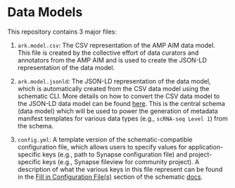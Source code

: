 # Data Models

This repository contains 3 major files:

1. `ark.model.csv`: The CSV representation of the AMP AIM data model. This file 
is created by the collective effort of data curators and annotators from the AMP AIM 
and is used to create the JSON-LD representation of the data model.


2. `ark.model.jsonld`: The JSON-LD representation of the data model, which is 
automatically created from the CSV data model using the schematic CLI. More details 
on how to convert the CSV data model to the JSON-LD data model can be 
found [here](https://sage-schematic.readthedocs.io/en/develop/cli_reference.html#schematic-schema-convert). 
This is the central schema (data model) which will be used to power the 
generation of metadata manifest templates for various data types (e.g., `scRNA-seq Level 1`) 
from the schema.


3. `config.yml`: A template version of the schematic-compatible configuration file, 
which allows users to specify values for application-specific keys (e.g., path 
to Synapse configuration file) and project-specific keys (e.g., Synapse 
fileview for community project). A description of what the various keys in this 
file represent can be found in the [Fill in Configuration File(s)](https://sage-schematic.readthedocs.io/en/develop/README.html#fill-in-configuration-file-s) 
section of the schematic [docs](https://sage-schematic.readthedocs.io/en/develop/index.html).
